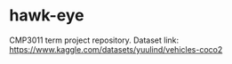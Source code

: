 # hawk-eye
CMP3011 term project repository.
Dataset link: https://www.kaggle.com/datasets/yuulind/vehicles-coco2
